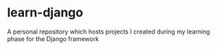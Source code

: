 # learn-django
A personal repository which hosts projects I created during my learning phase for the Django framework
